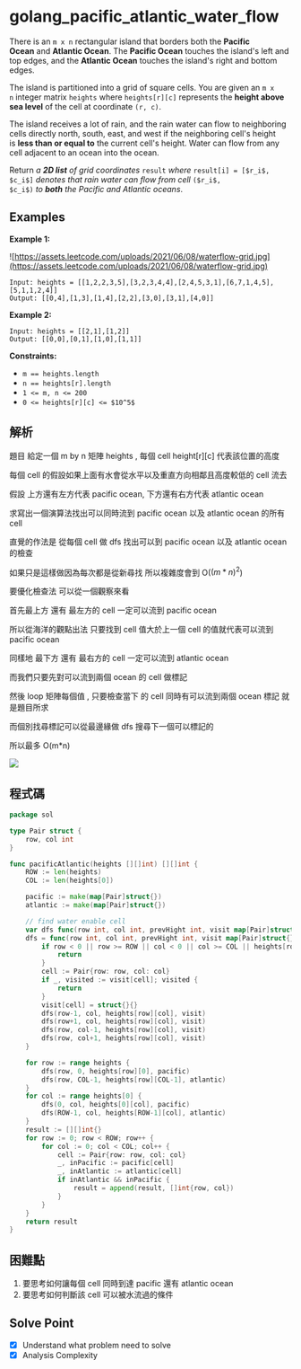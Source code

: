 # golang_pacific_atlantic_water_flow

There is an `m x n` rectangular island that borders both the **Pacific Ocean** and **Atlantic Ocean**. The **Pacific Ocean** touches the island's left and top edges, and the **Atlantic Ocean** touches the island's right and bottom edges.

The island is partitioned into a grid of square cells. You are given an `m x n` integer matrix `heights` where `heights[r][c]` represents the **height above sea level** of the cell at coordinate `(r, c)`.

The island receives a lot of rain, and the rain water can flow to neighboring cells directly north, south, east, and west if the neighboring cell's height is **less than or equal to** the current cell's height. Water can flow from any cell adjacent to an ocean into the ocean.

Return *a **2D list** of grid coordinates* `result` *where* `result[i] = [$r_i$, $c_i$]` *denotes that rain water can flow from cell* `($r_i$, $c_i$)` *to **both** the Pacific and Atlantic oceans*.

## Examples

**Example 1:**

![https://assets.leetcode.com/uploads/2021/06/08/waterflow-grid.jpg](https://assets.leetcode.com/uploads/2021/06/08/waterflow-grid.jpg)

```
Input: heights = [[1,2,2,3,5],[3,2,3,4,4],[2,4,5,3,1],[6,7,1,4,5],[5,1,1,2,4]]
Output: [[0,4],[1,3],[1,4],[2,2],[3,0],[3,1],[4,0]]

```

**Example 2:**

```
Input: heights = [[2,1],[1,2]]
Output: [[0,0],[0,1],[1,0],[1,1]]

```

**Constraints:**

- `m == heights.length`
- `n == heights[r].length`
- `1 <= m, n <= 200`
- `0 <= heights[r][c] <= $10^5$`

## 解析

題目 給定一個 m by n 矩陣 heights , 每個 cell  height[r][c] 代表該位置的高度

每個 cell 的假設如果上面有水會從水平以及重直方向相鄰且高度較低的 cell 流去

假設 上方還有左方代表 pacific ocean, 下方還有右方代表 atlantic ocean 

求寫出一個演算法找出可以同時流到 pacific ocean 以及 atlantic ocean 的所有 cell

直覺的作法是 從每個 cell 做 dfs 找出可以到 pacific ocean 以及 atlantic ocean 的檢查

如果只是這樣做因為每次都是從新尋找 所以複雜度會到 O($(m*n)^2$)

要優化檢查法 可以從一個觀察來看

首先最上方 還有 最左方的 cell 一定可以流到 pacific ocean 

所以從海洋的觀點出法 只要找到 cell 值大於上一個 cell 的值就代表可以流到 pacific ocean

同樣地 最下方 還有 最右方的 cell 一定可以流到 atlantic ocean

而我們只要先對可以流到兩個 ocean 的 cell 做標記

然後 loop 矩陣每個值 , 只要檢查當下 的 cell 同時有可以流到兩個 ocean 標記 就是題目所求

而個別找尋標記可以從最邊緣做 dfs 搜尋下一個可以標記的

所以最多 O(m*n)  

![](https://i.imgur.com/F1Pm1K1.png)

## 程式碼
```go
package sol

type Pair struct {
	row, col int
}

func pacificAtlantic(heights [][]int) [][]int {
	ROW := len(heights)
	COL := len(heights[0])

	pacific := make(map[Pair]struct{})
	atlantic := make(map[Pair]struct{})

	// find water enable cell
	var dfs func(row int, col int, prevHight int, visit map[Pair]struct{})
	dfs = func(row int, col int, prevHight int, visit map[Pair]struct{}) {
		if row < 0 || row >= ROW || col < 0 || col >= COL || heights[row][col] < prevHight {
			return
		}
		cell := Pair{row: row, col: col}
		if _, visited := visit[cell]; visited {
			return
		}
		visit[cell] = struct{}{}
		dfs(row-1, col, heights[row][col], visit)
		dfs(row+1, col, heights[row][col], visit)
		dfs(row, col-1, heights[row][col], visit)
		dfs(row, col+1, heights[row][col], visit)
	}

	for row := range heights {
		dfs(row, 0, heights[row][0], pacific)
		dfs(row, COL-1, heights[row][COL-1], atlantic)
	}
	for col := range heights[0] {
		dfs(0, col, heights[0][col], pacific)
		dfs(ROW-1, col, heights[ROW-1][col], atlantic)
	}
	result := [][]int{}
	for row := 0; row < ROW; row++ {
		for col := 0; col < COL; col++ {
			cell := Pair{row: row, col: col}
			_, inPacific := pacific[cell]
			_, inAtlantic := atlantic[cell]
			if inAtlantic && inPacific {
				result = append(result, []int{row, col})
			}
		}
	}
	return result
}

```
## 困難點

1. 要思考如何讓每個 cell 同時到達 pacific 還有 atlantic ocean
2. 要思考如何判斷該 cell 可以被水流過的條件

## Solve Point

- [x]  Understand what problem need to solve
- [x]  Analysis Complexity